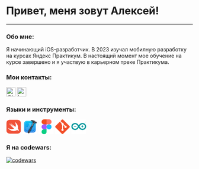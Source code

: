 # Привет, меня зовут Алексей!
---
### Обо мне:
Я начинающий iOS-разработчик. В 2023 изучал мобилную разработку на курсах Яндекс Практикум. В настоящий момент мое обучение на курсе завершено и я участвую в карьерном треке Практикума.

### Мои контакты:
<a href="https://t.me/tuchkadze"><img src="https://cdn-icons-png.flaticon.com/128/5968/5968804.png" width="25" height="25" title="@tuchkadze"></a> <a href="mailto:boofle@outlook.com"><img src="https://cdn-icons-png.flaticon.com/128/732/732223.png" width="25" height="25" title="boofle@outlook.com"></a>

### Языки и инструменты:
<img src="https://github.com/devicons/devicon/blob/master/icons/swift/swift-original.svg" width="40" height="40" title="Swift"> <img src="https://github.com/devicons/devicon/blob/master/icons/xcode/xcode-original.svg" width="40" height="40" title="Xcode"> <img src="https://github.com/devicons/devicon/blob/master/icons/figma/figma-original.svg" width="40" height="40" title="Figma"> <img src="https://github.com/devicons/devicon/blob/master/icons/git/git-original.svg" width="40" height="40" title="git"> <img src="https://github.com/devicons/devicon/blob/master/icons/arduino/arduino-original.svg" width="40" height="40" title="Arduino">

### Я на codewars:
[![codewars](https://www.codewars.com/users/AlekseiTinkov/badges/large)](https://www.codewars.com/users/AlekseiTinkov)

<!--
**AlekseiTinkov/AlekseiTinkov** is a ✨ _special_ ✨ repository because its `README.md` (this file) appears on your GitHub profile.

Here are some ideas to get you started:

- 🔭 I’m currently working on ...
- 🌱 I’m currently learning ...
- 👯 I’m looking to collaborate on ...
- 🤔 I’m looking for help with ...
- 💬 Ask me about ...
- 📫 How to reach me: ...
- 😄 Pronouns: ...
- ⚡ Fun fact: ...
-->
